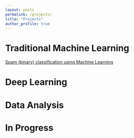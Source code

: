 ```yaml
---
layout: posts
permalink: /projects/
title: "Projects"
author_profile: true
---
```


# Traditional Machine Learning
[Spam (binary) classification using Machine Learning](https://github.com/vikramriyer/enron_email_fraud)

# Deep Learning

# Data Analysis

# In Progress
